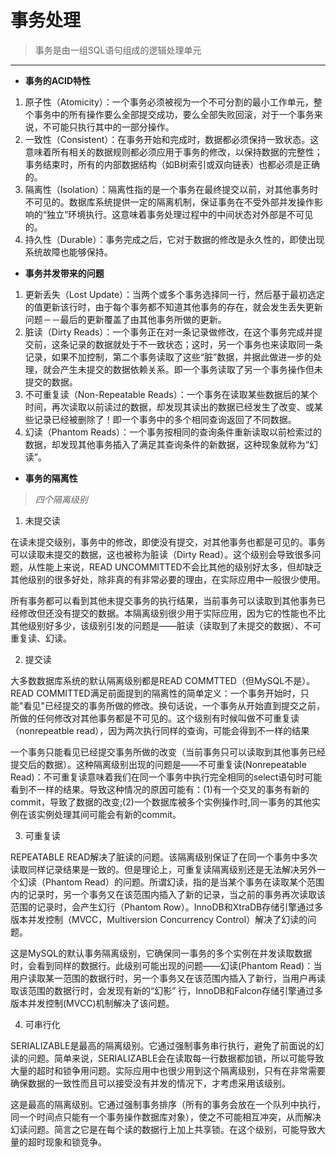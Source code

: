 # 事务处理
> 事务是由一组SQL语句组成的逻辑处理单元
***
* **事务的ACID特性**
1. 原子性（Atomicity）：一个事务必须被视为一个不可分割的最小工作单元，整个事务中的所有操作要么全部提交成功，要么全部失败回滚，对于一个事务来说，不可能只执行其中的一部分操作。
2. 一致性（Consistent）：在事务开始和完成时，数据都必须保持一致状态。这意味着所有相关的数据规则都必须应用于事务的修改，以保持数据的完整性；事务结束时，所有的内部数据结构（如B树索引或双向链表）也都必须是正确的。
3. 隔离性（Isolation）：隔离性指的是一个事务在最终提交以前，对其他事务时不可见的。数据库系统提供一定的隔离机制，保证事务在不受外部并发操作影响的“独立”环境执行。这意味着事务处理过程中的中间状态对外部是不可见的。
4. 持久性（Durable）：事务完成之后，它对于数据的修改是永久性的，即使出现系统故障也能够保持。
* **事务并发带来的问题**
1. 更新丢失（Lost Update）：当两个或多个事务选择同一行，然后基于最初选定的值更新该行时，由于每个事务都不知道其他事务的存在，就会发生丢失更新问题－－最后的更新覆盖了由其他事务所做的更新。
2. 脏读（Dirty Reads）：一个事务正在对一条记录做修改，在这个事务完成并提交前，这条记录的数据就处于不一致状态；这时，另一个事务也来读取同一条记录，如果不加控制，第二个事务读取了这些“脏”数据，并据此做进一步的处理，就会产生未提交的数据依赖关系。即一个事务读取了另一个事务操作但未提交的数据。
3. 不可重复读（Non-Repeatable Reads）：一个事务在读取某些数据后的某个时间，再次读取以前读过的数据，却发现其读出的数据已经发生了改变、或某些记录已经被删除了！即一个事务中的多个相同查询返回了不同数据。
4. 幻读（Phantom Reads）：一个事务按相同的查询条件重新读取以前检索过的数据，却发现其他事务插入了满足其查询条件的新数据，这种现象就称为“幻读”。
* **事务的隔离性**
> *四个隔离级别*
1. 未提交读

在读未提交级别，事务中的修改，即使没有提交，对其他事务也都是可见的。事务可以读取未提交的数据，这也被称为脏读（Dirty Read）。这个级别会导致很多问题，从性能上来说，READ UNCOMMITTED不会比其他的级别好太多，但却缺乏其他级别的很多好处，除非真的有非常必要的理由，在实际应用中一般很少使用。

所有事务都可以看到其他未提交事务的执行结果，当前事务可以读取到其他事务已经修改但还没有提交的数据。本隔离级别很少用于实际应用，因为它的性能也不比其他级别好多少，该级别引发的问题是——脏读（读取到了未提交的数据）、不可重复读、幻读。

2. 提交读

大多数数据库系统的默认隔离级别都是READ COMMTTED（但MySQL不是）。READ COMMITTED满足前面提到的隔离性的简单定义：一个事务开始时，只能"看见"已经提交的事务所做的修改。换句话说，一个事务从开始直到提交之前，所做的任何修改对其他事务都是不可见的。这个级别有时候叫做不可重复读（nonrepeatble read），因为两次执行同样的查询，可能会得到不一样的结果

一个事务只能看见已经提交事务所做的改变（当前事务只可以读取到其他事务已经提交后的数据）。这种隔离级别出现的问题是——不可重复读(Nonrepeatable Read)：不可重复读意味着我们在同一个事务中执行完全相同的select语句时可能看到不一样的结果。导致这种情况的原因可能有：(1)有一个交叉的事务有新的commit，导致了数据的改变;(2)一个数据库被多个实例操作时,同一事务的其他实例在该实例处理其间可能会有新的commit。

3. 可重复读

REPEATABLE READ解决了脏读的问题。该隔离级别保证了在同一个事务中多次读取同样记录结果是一致的。但是理论上，可重复读隔离级别还是无法解决另外一个幻读（Phantom Read）的问题。所谓幻读，指的是当某个事务在读取某个范围内的记录时，另一个事务又在该范围内插入了新的记录，当之前的事务再次读取该范围的记录时，会产生幻行（Phantom Row）。InnoDB和XtraDB存储引擎通过多版本并发控制（MVCC，Multiversion Concurrency Control）解决了幻读的问题。

这是MySQL的默认事务隔离级别，它确保同一事务的多个实例在并发读取数据时，会看到同样的数据行。此级别可能出现的问题——幻读(Phantom Read)：当用户读取某一范围的数据行时，另一个事务又在该范围内插入了新行，当用户再读取该范围的数据行时，会发现有新的“幻影” 行，InnoDB和Falcon存储引擎通过多版本并发控制(MVCC)机制解决了该问题。

4. 可串行化

SERIALIZABLE是最高的隔离级别。它通过强制事务串行执行，避免了前面说的幻读的问题。简单来说，SERIALIZABLE会在读取每一行数据都加锁，所以可能导致大量的超时和锁争用问题。实际应用中也很少用到这个隔离级别，只有在非常需要确保数据的一致性而且可以接受没有并发的情况下，才考虑采用该级别。

这是最高的隔离级别。它通过强制事务排序（所有的事务会放在一个队列中执行，同一个时间点只能有一个事务操作数据库对象），使之不可能相互冲突，从而解决幻读问题。简言之它是在每个读的数据行上加上共享锁。在这个级别，可能导致大量的超时现象和锁竞争。
